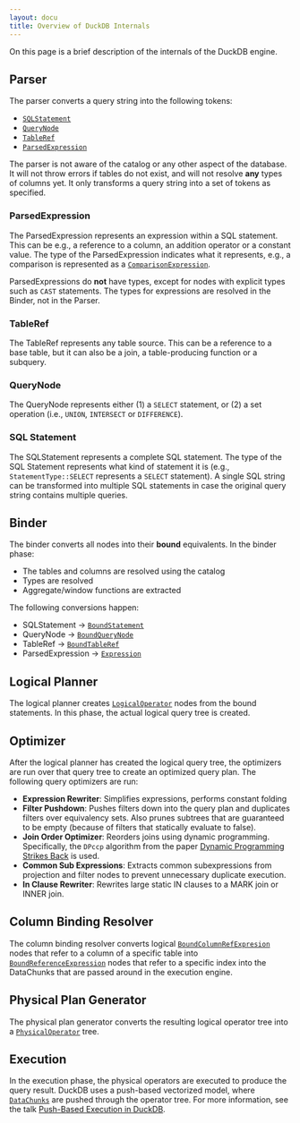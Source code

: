 ```yaml
---
layout: docu
title: Overview of DuckDB Internals
---
```


On this page is a brief description of the internals of the DuckDB engine.

## Parser

The parser converts a query string into the following tokens:

* [`SQLStatement`](https://github.com/duckdb/duckdb/blob/main/src/include/duckdb/parser/sql_statement.hpp)
* [`QueryNode`](https://github.com/duckdb/duckdb/blob/main/src/include/duckdb/parser/query_node.hpp)
* [`TableRef`](https://github.com/duckdb/duckdb/blob/main/src/include/duckdb/parser/tableref.hpp)
* [`ParsedExpression`](https://github.com/duckdb/duckdb/blob/main/src/include/duckdb/parser/parsed_expression.hpp)

The parser is not aware of the catalog or any other aspect of the database. It will not throw errors if tables do not exist, and will not resolve **any** types of columns yet. It only transforms a query string into a set of tokens as specified.

### ParsedExpression

The ParsedExpression represents an expression within a SQL statement. This can be e.g., a reference to a column, an addition operator or a constant value. The type of the ParsedExpression indicates what it represents, e.g., a comparison is represented as a [`ComparisonExpression`](https://github.com/duckdb/duckdb/blob/main/src/include/duckdb/parser/expression/comparison_expression.hpp).

ParsedExpressions do **not** have types, except for nodes with explicit types such as `CAST` statements. The types for expressions are resolved in the Binder, not in the Parser.

### TableRef

The TableRef represents any table source. This can be a reference to a base table, but it can also be a join, a table-producing function or a subquery.

### QueryNode

The QueryNode represents either (1) a `SELECT` statement, or (2) a set operation (i.e., `UNION`, `INTERSECT` or `DIFFERENCE`).

### SQL Statement

The SQLStatement represents a complete SQL statement. The type of the SQL Statement represents what kind of statement it is (e.g., `StatementType::SELECT` represents a `SELECT` statement). A single SQL string can be transformed into multiple SQL statements in case the original query string contains multiple queries.

## Binder

The binder converts all nodes into their **bound** equivalents. In the binder phase:

* The tables and columns are resolved using the catalog
* Types are resolved
* Aggregate/window functions are extracted

The following conversions happen:

* SQLStatement → [`BoundStatement`](https://github.com/duckdb/duckdb/blob/main/src/include/duckdb/planner/bound_statement.hpp)
* QueryNode → [`BoundQueryNode`](https://github.com/duckdb/duckdb/blob/main/src/include/duckdb/planner/bound_query_node.hpp)
* TableRef → [`BoundTableRef`](https://github.com/duckdb/duckdb/blob/main/src/include/duckdb/planner/bound_tableref.hpp)
* ParsedExpression → [`Expression`](https://github.com/duckdb/duckdb/blob/main/src/include/duckdb/planner/expression.hpp)

## Logical Planner

The logical planner creates [`LogicalOperator`](https://github.com/duckdb/duckdb/blob/main/src/include/duckdb/planner/logical_operator.hpp) nodes from the bound statements. In this phase, the actual logical query tree is created.

## Optimizer

After the logical planner has created the logical query tree, the optimizers are run over that query tree to create an optimized query plan. The following query optimizers are run:

* **Expression Rewriter**: Simplifies expressions, performs constant folding
* **Filter Pushdown**: Pushes filters down into the query plan and duplicates filters over equivalency sets. Also prunes subtrees that are guaranteed to be empty (because of filters that statically evaluate to false).
* **Join Order Optimizer**: Reorders joins using dynamic programming. Specifically, the `DPccp` algorithm from the paper [Dynamic Programming Strikes Back](https://15721.courses.cs.cmu.edu/spring2017/papers/14-optimizer1/p539-moerkotte.pdf) is used.
* **Common Sub Expressions**: Extracts common subexpressions from projection and filter nodes to prevent unnecessary duplicate execution.
* **In Clause Rewriter**: Rewrites large static IN clauses to a MARK join or INNER join.

## Column Binding Resolver

The column binding resolver converts logical [`BoundColumnRefExpresion`](https://github.com/duckdb/duckdb/blob/main/src/include/duckdb/planner/expression/bound_columnref_expression.hpp) nodes that refer to a column of a specific table into [`BoundReferenceExpression`](https://github.com/duckdb/duckdb/blob/main/src/include/duckdb/planner/expression/bound_reference_expression.hpp) nodes that refer to a specific index into the DataChunks that are passed around in the execution engine.

## Physical Plan Generator

The physical plan generator converts the resulting logical operator tree into a [`PhysicalOperator`](https://github.com/duckdb/duckdb/blob/main/src/include/duckdb/execution/physical_operator.hpp) tree.

## Execution

In the execution phase, the physical operators are executed to produce the query result.
DuckDB uses a push-based vectorized model, where [`DataChunks`](https://github.com/duckdb/duckdb/blob/main/src/include/duckdb/common/types/data_chunk.hpp) are pushed through the operator tree.
For more information, see the talk [Push-Based Execution in DuckDB](https://www.youtube.com/watch?v=1kDrPgRUuEI).
